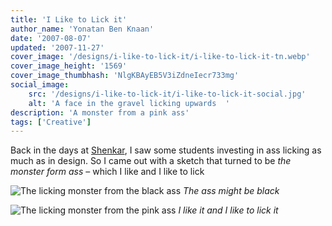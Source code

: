 ```yaml
---
title: 'I Like to Lick it'
author_name: 'Yonatan Ben Knaan'
date: '2007-08-07'
updated: '2007-11-27'
cover_image: '/designs/i-like-to-lick-it/i-like-to-lick-it-tn.webp'
cover_image_height: '1569'
cover_image_thumbhash: 'NlgKBAyEB5V3iZdneIecr733mg'
social_image: 
    src: '/designs/i-like-to-lick-it/i-like-to-lick-it-social.jpg'
    alt: 'A face in the gravel licking upwards  '
description: 'A monster from a pink ass'
tags: ['Creative']
---
```


Back in the days at [Shenkar](https://www.shenkar.ac.il/en), I saw some students investing in ass licking as much as in design. So I came out with a sketch that turned to be _the monster form ass_ – which I like and I like to lick

![The licking monster from the black ass](/designs/i-like-to-lick-it/i-like-to-lick-it-baba.webp)
*The ass might be black*

![The licking monster from the pink ass](/designs/i-like-to-lick-it/i-like-to-lick-it.webp)
*I like it and I like to lick it*












